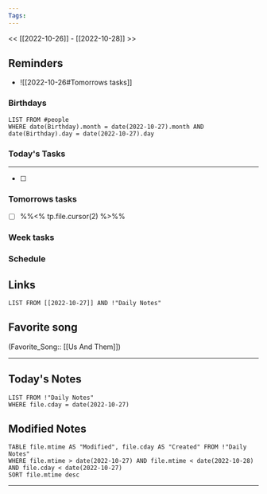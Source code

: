 ```yaml
---
Tags:
---
```

<< [[2022-10-26]] - [[2022-10-28]] >>
## Reminders
- ![[2022-10-26#Tomorrows tasks]]
### Birthdays
```dataview
LIST FROM #people 
WHERE date(Birthday).month = date(2022-10-27).month AND date(Birthday).day = date(2022-10-27).day

```
### Today's Tasks
---
- [ ] 



### Tomorrows tasks
- [ ] %%<% tp.file.cursor(2) %>%%
### Week tasks
### Schedule

## Links
```dataview
LIST FROM [[2022-10-27]] AND !"Daily Notes"
```
## Favorite song
(Favorite_Song:: [[Us And Them]])
___
## Today's Notes
```dataview
LIST FROM !"Daily Notes"
WHERE file.cday = date(2022-10-27)
```
## Modified Notes
```dataview
TABLE file.mtime AS "Modified", file.cday AS "Created" FROM !"Daily Notes" 
WHERE file.mtime > date(2022-10-27) AND file.mtime < date(2022-10-28) AND file.cday < date(2022-10-27)
SORT file.mtime desc
```
___
